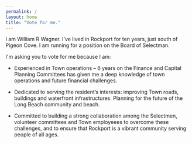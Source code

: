 ```yaml
---
permalink: /
layout: home
title: "Vote for me."
---
```



I am William R Wagner.
I've lived in Rockport for ten years, just south of Pigeon Cove.
I am running for a position on the Board of Selectman.

I'm asking you to vote for me because I am:

* Experienced in Town operations – 6 years on the Finance and 
  Capital Planning Committees has given me a deep knowledge of town operations and future financial challenges.

* Dedicated to serving the resident’s interests: 
  improving Town roads, buildings and waterfront infrastructures. 
  Planning for the future of the Long Beach community and beach.

* Committed to building a strong collaboration among the Selectmen, 
  volunteer committees and Town employeees to overcome these challenges, 
  and to ensure that Rockport is a vibrant community serving people of all ages.
